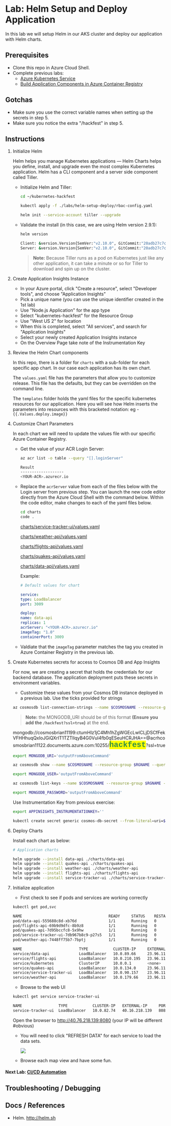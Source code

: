 # Lab: Helm Setup and Deploy Application

In this lab we will setup Helm in our AKS cluster and deploy our application with Helm charts.

## Prerequisites 

* Clone this repo in Azure Cloud Shell.
* Complete previous labs:
    * [Azure Kubernetes Service](../create-aks-cluster/README.md)
    * [Build Application Components in Azure Container Registry](../build-application/README.md)

## Gotchas

* Make sure you use the correct variable names when setting up the secrets in step 5.
* Make sure you notice the extra "/hackfest" in step 5.

## Instructions

1. Initialize Helm
    
    Helm helps you manage Kubernetes applications — Helm Charts helps you define, install, and upgrade even the most complex Kubernetes application. Helm has a CLI component and a server side component called Tiller. 
    * Initialize Helm and Tiller:

        ```bash
        cd ~/kubernetes-hackfest
        ```
        ```bash
        kubectl apply -f ./labs/helm-setup-deploy/rbac-config.yaml
        ```
        ```bash
        helm init --service-account tiller --upgrade
        ```

    * Validate the install (in this case, we are using Helm version 2.9.1):
        ```bash
        helm version
        ```
    
        ```bash
        Client: &version.Version{SemVer:"v2.10.0", GitCommit:"20adb27c7c5868466912eebdf6664e7390ebe710", GitTreeState:"clean"}
        Server: &version.Version{SemVer:"v2.10.0", GitCommit:"20adb27c7c5868466912eebdf6664e7390ebe710", GitTreeState:"clean"}
        ```

        > **Note:** Because Tiller runs as a pod on Kubernetes just like any other application, it can take a minute or so for Tiller to download and spin up on the cluster.

2. Create Application Insights Instance

    * In your Azure portal, click "Create a resource", select "Developer tools", and choose "Application Insights"
    * Pick a unique name (you can use the unique identifier created in the 1st lab)
    * Use "Node.js Application" for the app type
    * Select "kubernetes-hackfest" for the Resource Group
    * Use "West US 2" for location
    * When this is completed, select "All services", and search for "Application Insights" 
    * Select your newly created Application Insights instance
    * On the Overview Page take note of the Instrumentation Key

3. Review the Helm Chart components

    In this repo, there is a folder for `charts` with a sub-folder for each specific app chart. In our case each application has its own chart. 

    The `values.yaml` file has the parameters that allow you to customize release. This file has the defaults, but they can be overridden on the command line. 

    The `templates` folder holds the yaml files for the specific kubernetes resources for our application. Here you will see how Helm inserts the parameters into resources with this bracketed notation: eg -  `{{.Values.deploy.image}}`


4. Customize Chart Parameters

    In each chart we will need to update the values file with our specific Azure Container Registry. 

    * Get the value of your ACR Login Server:

        ```bash
        az acr list -o table --query "[].loginServer"

        Result
        -------------------
        <YOUR-ACR>.azurecr.io

        ```
    
    * Replace the `acrServer` value from each of the files below with the Login server from previous step. You can launch the new code editor directly from the Azure Cloud Shell with the command below. Within the code editor, make changes to each of the yaml files below.

        ```bash
        cd charts
        code .
        ```
    
        [charts/service-tracker-ui/values.yaml](../../charts/service-tracker-ui/values.yaml)

        [charts/weather-api/values.yaml](../../charts/weather-api/values.yaml)

        [charts/flights-api/values.yaml](../../charts/flights-api/values.yaml)

        [charts/quakes-api/values.yaml](../../charts/quakes-api/values.yaml)

        [charts/data-api/values.yaml](../../charts/data-api/values.yaml)

        Example:
        ```yaml
        # Default values for chart

        service:
        type: LoadBalancer
        port: 3009

        deploy:
        name: data-api
        replicas: 1
        acrServer: "<YOUR-ACR>.azurecr.io"
        imageTag: "1.0"
        containerPort: 3009
        ```

    * Valdiate that the `imageTag` parameter matches the tag you created in Azure Container Registry in the previous lab.

5. Create Kubernetes secrets for access to Cosmos DB and App Insights

    For now, we are creating a secret that holds the credentials for our backend database. The application deployment puts these secrets in environment variables. 

    * Customize these values from your Cosmos DB instance deployed in a previous lab. Use the ticks provided for strings
    
    ```bash
    az cosmosdb list-connection-strings --name $COSMOSNAME --resource-group $RGNAME
    ```

    > **Note:** the MONGODB_URI should be of this format **(Ensure you add the `/hackfest?ssl=true`)** at the end.  
    
    mongodb://cosmosbrian11199:ctumHIz1jC4Mh1hZgWGEcLwlCLjDSCfFekVFHHhuqQxIoJGiQXrIT1TZTllqyB4G0VuI4fb0qESeuHCRJHA==@acrhcosmosbrian11122.documents.azure.com:10255/<strong style="font-size:24px;font-family:courier;color:#308e48;background-color:yellow">hackfest</strong>?ssl=true

    ```bash
    export MONGODB_URI='outputFromAboveCommand'
    ```

    ```bash
    az cosmosdb show --name $COSMOSNAME --resource-group $RGNAME --query "name" -o tsv

    export MONGODB_USER='outputFromAboveCommand'
    ```

    ```bash
    az cosmosdb list-keys --name $COSMOSNAME --resource-group $RGNAME --query "primaryMasterKey" -o tsv

    export MONGODB_PASSWORD='outputFromAboveCommand'
    ```
    
    Use Instrumentation Key from previous exercise:      
    ```bash
    export APPINSIGHTS_INSTRUMENTATIONKEY=''
    ```

    ```bash
    kubectl create secret generic cosmos-db-secret --from-literal=uri=$MONGODB_URI --from-literal=user=$MONGODB_USER --from-literal=pwd=$MONGODB_PASSWORD --from-literal=appinsights=$APPINSIGHTS_INSTRUMENTATIONKEY
    ```


6. Deploy Charts

    Install each chart as below:

    ```bash
    # Application charts 

    helm upgrade --install data-api ./charts/data-api
    helm upgrade --install quakes-api ./charts/quakes-api
    helm upgrade --install weather-api ./charts/weather-api
    helm upgrade --install flights-api ./charts/flights-api
    helm upgrade --install service-tracker-ui ./charts/service-tracker-ui
    ```

6. Initialize application

    * First check to see if pods and services are working correctly

    ```bash
    kubectl get pod,svc

    NAME                                      READY     STATUS    RESTARTS   AGE
    pod/data-api-555688c8d-xb76d              1/1       Running   0          1m
    pod/flights-api-69b9d9dfc-8b9z8           1/1       Running   0          1m
    pod/quakes-api-7d95bccfc8-5x9hw           1/1       Running   0          1m
    pod/service-tracker-ui-7db967b8c9-p27s5   1/1       Running   0          54s
    pod/weather-api-7448ff75b7-7bptj          1/1       Running   0          1m

    NAME                         TYPE           CLUSTER-IP     EXTERNAL-IP    PORT(S)          AGE
    service/data-api             LoadBalancer   10.0.89.66     23.96.11.105   3009:31779/TCP   9m
    service/flights-api          LoadBalancer   10.0.210.195   23.96.11.180   3003:30862/TCP   8m
    service/kubernetes           ClusterIP      10.0.0.1       <none>         443/TCP          20h
    service/quakes-api           LoadBalancer   10.0.134.0     23.96.11.127   3003:31950/TCP   8m
    service/service-tracker-ui   LoadBalancer   10.0.90.157    23.96.11.115   8080:32324/TCP   8m
    service/weather-api          LoadBalancer   10.0.179.66    23.96.11.49    3003:31951/TCP   8m
    ```

    * Browse to the web UI

    ```bash
    kubectl get service service-tracker-ui

    NAME                TYPE           CLUSTER-IP   EXTERNAL-IP     PORT(S)          AGE
    service-tracker-ui  LoadBalancer   10.0.82.74   40.16.218.139   8080:31346/TCP   8m
    ```

    Open the browser to http://40.76.218.139:8080 (your IP will be different #obvious)

    * You will need to click "REFRESH DATA" for each service to load the data sets.

        ![](service-tracker-ui.png)

    * Browse each map view and have some fun.

#### Next Lab: [CI/CD Automation](../cicd-automation/README.md)

## Troubleshooting / Debugging


## Docs / References

* Helm. http://helm.sh
